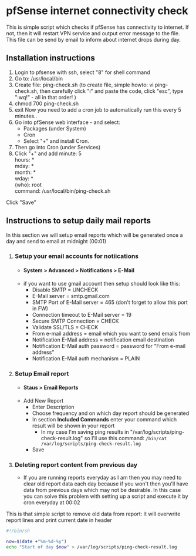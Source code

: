 # pfSense internet connectivity check

This is simple script which checks if pfSense has connectivity to internet.
If not, then it will restart VPN service and output error message to the file.
This file can be send by email to inform about internet drops during day.



## Installation instructions

1. Login to pfsense with ssh, select "8" for shell command
2. Go to: /usr/local/bin
3. Create file: ping-check.sh (to create file, simple howto: vi ping-check.sh, then carefully click "i" and paste the code, click "esc", type ":wq!" - all in that order! )
4. chmod 700 ping-check.sh
5. exit
Now you need to add a cron job to automatically run this every 5 minutes..
6. Go into pfSense web interface - and select:
	-   Packages (under System)
	-   Cron
	-   Select "+" and install Cron.
7. Then go into Cron (under Services)
8. Click "+" and add
minute: 5  
hours: *  
mday: *  
month: *  
wday: *  
(who): root  
command: /usr/local/bin/ping-check.sh

Click "Save"


## Instructions to setup daily mail reports
In this section we will setup email reports which will be generated once a day and send to email at midnight (00:01)

1. ### Setup your email accounts for notiications
	- #### System > Advanced > Notifications > E-Mail
	- if you want to use gmail account then setup should look like this:
		- Disable SMTP = UNCHECK
		- E-Mail server = smtp.gmail.com
		- SMTP Port of E-Mail server = 465 (don't forget to allow this port in FW)
		- Connection timeout to E-Mail server = 19
		- Secure SMTP Connection = CHECK
		-  Validate SSL/TLS = CHECK
		-  From e-mail address = email which you want to send emails from
		-  Notification E-Mail address = notification email destination
		-  Notification E-Mail auth password = password for "From e-mail address"
		-  Notification E-Mail auth mechanism = PLAIN
2. ### Setup Email report
	- #### Staus > Email Reports
	- Add New Report
		- Enter Description
		- Choose frequency and on which day report should be generated
		- In section **Included Commands** enter your command which result will be shown in your report
			- In my case I'm saving ping results in "/var/log/scripts/ping-check-result.log" so I'll use this command: `/bin/cat /var/log/scripts/ping-check-result.log`
		- Save
3. ### Deleting report content from previous day
	- If you are running reports everyday as I am then you may need to clear old report data each day because if you won't then you'll have data from previous days which may not be desirable. In this case you can solve this problem with setting up a script and execute it by cron everyday at 00:02

This is that simple script to remove old data from report:
It will overwrite report lines and print current date in header
``` bash
#!/bin/sh

now=$(date +"%m-%d-%y")
echo "Start of day $now" > /var/log/scripts/ping-check-result.log
```
